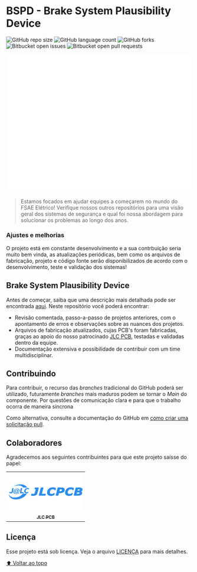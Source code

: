 # BSPD - Brake System Plausibility Device

![GitHub repo size](https://img.shields.io/github/repo-size/iuricode/README-template?style=for-the-badge)
![GitHub language count](https://img.shields.io/github/languages/count/iuricode/README-template?style=for-the-badge)
![GitHub forks](https://img.shields.io/github/forks/iuricode/README-template?style=for-the-badge)
![Bitbucket open issues](https://img.shields.io/bitbucket/issues/iuricode/README-template?style=for-the-badge)
![Bitbucket open pull requests](https://img.shields.io/bitbucket/pr-raw/iuricode/README-template?style=for-the-badge)

<img src="logo_team.png" alt="Team Logo">

> Estamos focados em ajudar equipes a começarem no mundo do FSAE Elétrico! Verifique nossos outros repositórios para uma visão geral dos sistemas de segurança e qual foi nossa abordagem para solucionar os problemas ao longo dos anos.

### Ajustes e melhorias

O projeto está em constante desenvolvimento e a sua contrbuição seria muito bem vinda, as atualizações periódicas, bem como os arquivos de fabricação, projeto e código fonte serão disponibilizados de acordo com o desenvolvimento, teste e validação dos sistemas!


## Brake System Plausibility Device

Antes de começar, saiba que uma descrição mais detalhada pode ser encontrada [aqui](https://drive.google.com/file/d/1SEMDhTzmai_zKIxdUsbi4ZA2FVQ1Fs-q/view?usp=sharing). Neste repositório você poderá encontrar:

* Revisão comentada, passo-a-passo de projetos anteriores, com o apontamento de erros e observações sobre as nuances dos projetos.
* Arquivos de fabricação atualizados, cujas PCB's foram fabricadas, graças ao apoio do nosso patrocinado [JLC PCB](https://jlcpcb.com/), testadas e validadas dentro da equipe.
* Documentação extensiva e possibilidade de contribuir com um time multidisciplinar.

## Contribuindo

Para contribuir, o recurso das *branches* tradicional do GitHub poderá ser utilizado, futuramente *branches* mais maduros podem se tornar o *Main* do componente. Por questões de comunicação clara e para que o trabalho ocorra de maneira síncrona

Como alternativa, consulte a documentação do GitHub em [como criar uma solicitação pull](https://help.github.com/en/github/collaborating-with-issues-and-pull-requests/creating-a-pull-request).

## Colaboradores

Agradecemos aos seguintes contribuintes para que este projeto saísse do papel:

<table>
  <tr>
    <td align="center">
      <a href="#">
        <img src="logo_sponsor.png" width="200px;" alt="Sponsor"/><br>
        <sub>
          <b>JLC PCB</b>
      </a>
    </td>
  </tr>
</table>


## Licença

Esse projeto está sob licença. Veja o arquivo [LICENÇA](LICENSE.md) para mais detalhes.

[⬆ Voltar ao topo](#nome-do-projeto)<br>
